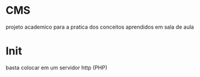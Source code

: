 # CMS
projeto academico para a pratica dos conceitos aprendidos em sala de aula

# Init
basta colocar em um servidor http (PHP)